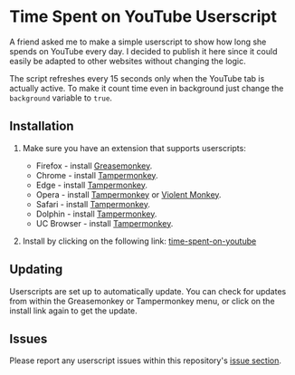 # Time Spent on YouTube Userscript

A friend asked me to make a simple userscript to show how long she spends on YouTube every day.
I decided to publish it here since it could easily be adapted to other websites without changing the logic.

The script refreshes every 15 seconds only when the YouTube tab is actually active. To make it count time even in background just change the `background` variable to `true`.

## Installation

1. Make sure you have an extension that supports userscripts:

   - Firefox - install [Greasemonkey](https://addons.mozilla.org/en-US/firefox/addon/greasemonkey/).
   - Chrome - install [Tampermonkey](https://tampermonkey.net/?ext=dhdg&browser=chrome).
   - Edge - install [Tampermonkey](https://www.tampermonkey.net/?ext=dhdg&browser=edge).
   - Opera - install [Tampermonkey](https://tampermonkey.net/?ext=dhdg&browser=opera) or [Violent Monkey](https://addons.opera.com/en/extensions/details/violent-monkey/).
   - Safari - install [Tampermonkey](https://tampermonkey.net/?ext=dhdg&browser=safari).
   - Dolphin - install [Tampermonkey](https://tampermonkey.net/?ext=dhdg&browser=dolphin).
   - UC Browser - install [Tampermonkey](https://tampermonkey.net/?ext=dhdg&browser=ucweb).

2. Install by clicking on the following link: [time-spent-on-youtube](https://raw.githubusercontent.com/Mottie/Misc-userscripts/master/greasy-fork-total-installs.user.js)

## Updating

Userscripts are set up to automatically update. You can check for updates from within the Greasemonkey or Tampermonkey menu, or click on the install link again to get the update.

## Issues

Please report any userscript issues within this repository's [issue section](https://github.com/marcodallagatta/userscript-time-spent-youtube/issues).
